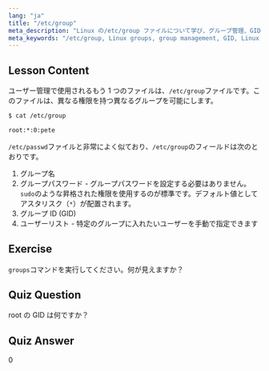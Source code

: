 ```yaml
---
lang: "ja"
title: "/etc/group"
meta_description: "Linux の/etc/group ファイルについて学び、グループ管理、GID、ユーザー権限を理解します。初心者向けの必須の Linux グループファイルチュートリアル。"
meta_keywords: "/etc/group, Linux groups, group management, GID, Linux permissions, Linux tutorial, beginner Linux, Linux guide"
---
```


## Lesson Content

ユーザー管理で使用されるもう 1 つのファイルは、`/etc/group`ファイルです。このファイルは、異なる権限を持つ異なるグループを可能にします。

```bash
$ cat /etc/group

root:*:0:pete
```

`/etc/passwd`ファイルと非常によく似ており、`/etc/group`のフィールドは次のとおりです。

1. グループ名
2. グループパスワード - グループパスワードを設定する必要はありません。`sudo`のような昇格された権限を使用するのが標準です。デフォルト値としてアスタリスク（`*`）が配置されます。
3. グループ ID (GID)
4. ユーザーリスト - 特定のグループに入れたいユーザーを手動で指定できます

## Exercise

`groups`コマンドを実行してください。何が見えますか？

## Quiz Question

root の GID は何ですか？

## Quiz Answer

0
